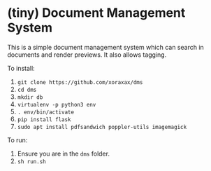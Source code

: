 (tiny) Document Management System
=================================

This is a simple document management system which can search in documents and render previews.
It also allows tagging.

To install:

  1. `git clone https://github.com/xoraxax/dms`
  2. `cd dms`
  3. `mkdir db`
  4. `virtualenv -p python3 env`
  5. `. env/bin/activate`
  6. `pip install flask`
  7. `sudo apt install pdfsandwich poppler-utils imagemagick`

To run:

  1. Ensure you are in the `dms` folder.
  2. `sh run.sh`

